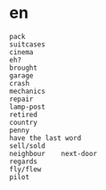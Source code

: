 # en

    pack 
    suitcases
    cinema
    eh?
    brought
    garage
    crash
    mechanics
    repair
    lamp-post
    retired
    country
    penny
    have the last word
    sell/sold
    neighbour    next-door
    regards
    fly/flew
    pilot




